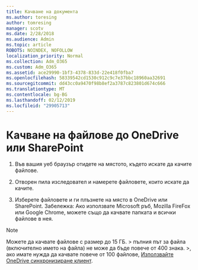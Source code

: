 ```yaml
---
title: Качване на документа
ms.author: toresing
author: tomresing
manager: scotv
ms.date: 2/28/2018
ms.audience: Admin
ms.topic: article
ROBOTS: NOINDEX, NOFOLLOW
localization_priority: Normal
ms.collection: Adm_O365
ms.custom: Adm_O365
ms.assetid: ace29990-1bf3-4378-833d-22e418f0fba7
ms.openlocfilehash: 58339542cd1530c912c9c7e37bbc18960aa32691
ms.sourcegitcommit: dd43cc0a9470f98b8ef2a3787c823801d674c666
ms.translationtype: MT
ms.contentlocale: bg-BG
ms.lasthandoff: 02/12/2019
ms.locfileid: "29905713"
---
```

# <a name="upload-files-to-onedrive-or-sharepoint"></a>Качване на файлове до OneDrive или SharePoint

1. Във вашия уеб браузър отидете на мястото, където искате да качите файлове.
    
2. Отворен пила изследовател и намерете файловете, които искате да качите.
    
3. Изберете файловете и ги плъзнете на място в OneDrive или SharePoint. Забележка: Ако използвате Microsoft ръб, Mozilla FireFox или Google Chrome, можете също да качвате папката и всички файлове в нея.
    
> [!NOTE]
>  Можете да качвате файлове с размер до 15 ГБ. > пълния път за файла (включително името на файла) не може да бъде повече от 400 знака. >, ако имате нужда да качвате повече от 100 файлове, [Използвайте OneDrive синхронизиране клиент](https://go.microsoft.com/fwlink/?linkid=866427). 
  


